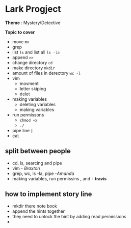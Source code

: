 # Lark Progject 

**Theme** : Mystery/Detective

**Topic to cover** 

- move `mv` 
- grep 
- list `ls` and list all `ls -la`
- append `>>`
- change directory `cd` 
- make directory `mkdir`
- amount of files in derectory `wc -l` 
- vim
	- movment 
	- letter skiping 
	- delet 
- making variables 
	- deleting variables
	- making variables
- run permissons
	- `chmod +x` 
	- `./`
- pipe line `|` 
- cat 

##  split between people  
- cd, ls, searcing and pipe 
- vim - *Braxton* 
- grep, wc, ls -la, pipe  -*Amanda*
- making variables, run permissins , and - **travis** 



## how to implement story line 
- mkdir there note book 
- append the hints together 
- they need to unlock the hint by adding read permissions 
-   

